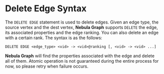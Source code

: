 # Delete Edge Syntax

The `DELETE EDGE` statement is used to delete edges. Given an edge type, the source vertex and the dest vertex, **Nebula Graph** supports `DELETE` the edge, its associated properties and the edge ranking. You can also delete an edge with a certain rank. The syntax is as the follows:

```ngql
DELETE EDGE <edge_type> <vid> -> <vid>@ranking [, <vid> -> <vid> ...]
```

**Nebula Graph** will find the properties associated with the edge and delete all of them. Atomic operation is not guaranteed during the entire process for now, so please retry when failure occurs.
